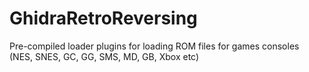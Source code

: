 # GhidraRetroReversing
Pre-compiled loader plugins for loading ROM files for games consoles (NES, SNES, GC, GG, SMS, MD, GB, Xbox etc)
